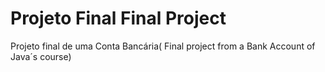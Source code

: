 # Projeto Final  Final Project
 Projeto final de uma Conta Bancária( Final project from a Bank Account  of Java´s course)
